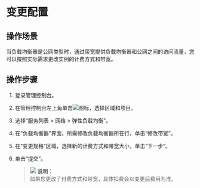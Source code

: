 # 变更配置<a name="zh-cn_topic_0166333712"></a>

## 操作场景<a name="section57040304257"></a>

当负载均衡器是公网类型时，通过带宽提供负载均衡器和公网之间的访问流量，您可以按照实际需求更改实例的计费方式和带宽。

## 操作步骤<a name="section1414224462710"></a>

1.  登录管理控制台。
2.  在管理控制台左上角单击![](figures/zh-cn_image_0166344752.png)图标，选择区域和项目。
3.  选择“服务列表 \> 网络 \> 弹性负载均衡”。
4.  在“负载均衡器”界面，所需修改负载均衡器所在行，单击“修改带宽”。
5.  在“变更规格”区域，选择新的计费方式和带宽大小，单击“下一步”。
6.  单击“提交”。

    >![](public_sys-resources/icon-note.gif) **说明：**   
    >如果您更改了付费方式和带宽，具体扣费会以变更后费用为准。  


